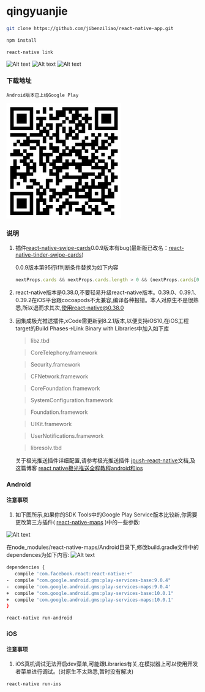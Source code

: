 # qingyuanjie

```bash
git clone https://github.com/jibenziliao/react-native-app.git
```

```bash
npm install
```

```bash
react-native link
```

![Alt text](./img/home.gif)
![Alt text](./img/map.gif)
![Alt text](./img/album.gif)

### 下载地址

    Android版本已上线Google Play

![Alt text](./img/QR_Code_Android.png)

### 说明

1. 插件[react-native-swipe-cards](https://github.com/meteor-factory/react-native-tinder-swipe-cards)0.0.9版本有bug(最新版已改名：[react-native-tinder-swipe-cards](https://github.com/meteor-factory/react-native-tinder-swipe-cards))

      0.0.9版本第95行if判断条件替换为如下内容
      ``` JavaScript
      nextProps.cards && nextProps.cards.length > 0 && (nextProps.cards[0].UserId !== this.props.cards[0].UserId || nextProps.refresh !== this.props.refresh)
      ```


2. react-native版本是0.38.0,不要轻易升级react-native版本。0.39.0、0.39.1、0.39.2在iOS平台跟cocoapods不太兼容,编译各种报错。本人对原生不是很熟悉,所以退而求其次,使用react-native@0.38.0

3. 因集成极光推送插件,xCode需更新到8.2.1版本,以便支持iOS10,在iOS工程target的Build Phases->Link Binary with Libraries中加入如下库

    > libz.tbd
      
    > CoreTelephony.framework
      
    > Security.framework
      
    > CFNetwork.framework
      
    > CoreFoundation.framework
      
    > SystemConfiguration.framework
      
    > Foundation.framework
      
    > UIKit.framework
      
    > UserNotifications.framework
      
    > libresolv.tbd

    关于极光推送插件详细配置,请参考极光推送插件 [jpush-react-native](https://github.com/jpush/jpush-react-native)文档,及这篇博客 [react native极光推送全程教程android和ios](http://www.jianshu.com/p/e7f81b5e1807)

### Android

#### 注意事项
1. 如下图所示,如果你的SDK Tools中的Google Play Service版本比较新,你需要更改第三方插件( [react-native-maps](https://github.com/airbnb/react-native-maps) )中的一些参数:

![Alt text](./img/Google_Play_Services.png)

在node_modules/react-native-maps/Android目录下,修改build.gradle文件中的dependences为如下内容:
![Alt text](./img/build.gradle.png)

```bash
dependencies {
   compile 'com.facebook.react:react-native:+'
-  compile "com.google.android.gms:play-services-base:9.0.4"
-  compile 'com.google.android.gms:play-services-maps:9.0.4'
+  compile "com.google.android.gms:play-services-base:10.0.1"
+  compile 'com.google.android.gms:play-services-maps:10.0.1'
}
```


```bash
react-native run-android
```

### iOS

#### 注意事项

1. iOS真机调试无法开启dev菜单,可能跟Libraries有关,在模拟器上可以使用开发者菜单进行调试。(对原生不太熟悉,暂时没有解决)

```bash
react-native run-ios
```
